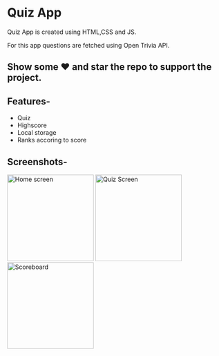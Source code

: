 # Quiz App

Quiz App is created using HTML,CSS and JS.

For this app questions are fetched using Open Trivia API.

## Show some :heart: and star the repo to support the project.

## Features-

 * Quiz
 * Highscore
 * Local storage
 * Ranks accoring to score

## Screenshots-
<p>
<img src="https://github.com/ishikadevare13/Quiz-App/assets/67310562/f18d0d62-1cd3-4eda-a0b2-87ceac8f5be2" alt="Home screen" width= "200" >
<img src="https://github.com/ishikadevare13/Quiz-App/assets/67310562/3095a4c3-0d58-44e7-92c5-26715d116fae" alt="Quiz Screen"  width= "200" >
<img src="https://github.com/ishikadevare13/Quiz-App/assets/67310562/9d0d0257-3934-43e0-b295-1876078e13ec" alt="Scoreboard"  width= "200" >  
</p>




